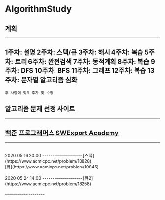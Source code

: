 
# AlgorithmStudy
## 계획
---
1주차: 설명
2주차: 스택/큐
3주차: 해시
4주차: 복습
5주차: 트리
6주차: 완전검색
7주차: 동적계획
8주차: 복습
9주차: DFS
10주차: BFS
11주차: 그래프
12주차: 복습
13주차: 문자열 알고리즘 심화
---
```후 사항에 맞게 추가 및 수정```
<br>

## 알고리즘 문제 선정 사이트
---
[백준](https://swexpertacademy.com)
[프로그래머스](https://programmers.co.kr)
[SWExport Academy](https://swexpertacademy.com)
---

--------------------
<br>
2020 05 16 20:00
--------------------
[스택](https://www.acmicpc.net/problem/10828)<br> [큐](https://www.acmicpc.net/problem/10845)
<br>
<br>
2020 05 24 14:00
--------------------
[큐2](https://www.acmicpc.net/problem/18258)
<br>
<br>
--------------------

